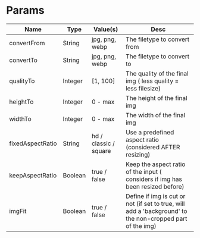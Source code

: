 # Params

| Name             | Type    | Value(s)              | Desc                                                                                                     |
| ---------------- | ------- | --------------------- | -------------------------------------------------------------------------------------------------------- |
| convertFrom      | String  | jpg, png, webp        | The filetype to convert from                                                                             |
| convertTo        | String  | jpg, png, webp        | The filetype to convert to                                                                               |
| qualityTo        | Integer | [1, 100]              | The quality of the final img ( less quality = less filesize)                                             |
| heightTo         | Integer | 0 - max               | The height of the final img                                                                              |
| widthTo          | Integer | 0 - max               | The width of the final img                                                                               |
| fixedAspectRatio | String  | hd / classic / square | Use a predefined aspect ratio (considered AFTER resizing)                                                |
| keepAspectRatio  | Boolean | true / false          | Keep the aspect ratio of the input ( considers if img has been resized before)                           |
| imgFit           | Boolean | true / false          | Define if img is cut or not (if set to true, will add a 'background' to the non-cropped part of the img) |
